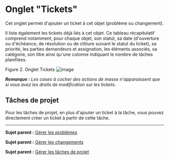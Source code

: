 Onglet "Tickets"
===============

Cet onglet permet d'ajouter un ticket à cet objet (problème ou changement).

Il liste également les tickets déjà liés à cet objet. Ce tableau récapitulatif comprend notamment, pour chaque objet, son statut, sa date (d'ouverture ou d'échéance, de résolution ou de clôture suivant le statut du ticket), sa priorité, les parties demandeurs et assignation, les éléments associés, sa catégorie, son titre ainsi qu'une colonne indiquant le nombre de tâches planifiées. 


Figure 2. Onglet Tickets
![image](docs/image/tabTicket.png)


***Remarque :** Les cases à cocher des actions de masse n'apparaissent que si vous avez les droits de modification sur les tickets.*


Tâches de projet
----------------
Pour les tâches de projet, en plus d'ajouter un ticket à la tâche, vous pouvez directement créer un ticket à partir de cette tâche.

-------

**Sujet parent :** [Gérer les problèmes](index.php?fr/04_Module_Assistance/08_Problèmes.md "Les problèmes sont gérés depuis le menu Assistance > Problèmes")

**Sujet parent :** [Gérer les changements](index.php?fr/04_Module_Assistance/09_Changements.md "Les changements sont gérés depuis le menu Assistance > Changements")

**Sujet parent :** [Gérer les tâches de projet](index.php?fr/06_Module_Outils/02_Projets/02_Onglet_Tâches_de_projet.md "Les tâches de projet se gèrent depuis le menu Outils > Projets onglet Tâches de projet")